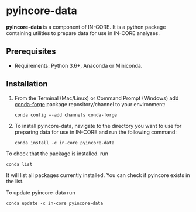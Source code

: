 # pyincore-data

**pyIncore-data** is a component of IN-CORE. It is a python package containing utilities to prepare data for use in
IN-CORE analyses.

## Prerequisites

* Requirements: Python 3.6+, Anaconda or Miniconda.

## Installation

1. From the Terminal (Mac/Linux) or Command Prompt (Windows) add [conda-forge](https://conda-forge.org/) package
   repository/channel to your environment:
    ```
    conda config –-add channels conda-forge
    ```

2. To install pyincore-data, navigate to the directory you want to use for preparing data for use in IN-CORE and run
   the following command:
    ```
    conda install -c in-core pyincore-data
    ```

To check that the package is installed. run

```
conda list
```

It will list all packages currently installed. You can check if pyincore exists in the list.

To update pyincore-data run

```
conda update -c in-core pyincore-data
```

